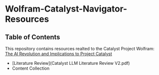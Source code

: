 # Wolfram-Catalyst-Navigator-Resources
## Table of Contents
This repository contains resources realted to the Catalyst Project Wolfram: [The AI Revolution and Implications to Project Catalyst](https://projectcatalyst.io/funds/10/catalyst-systems-improvements/wolfram-the-ai-revolution-and-implications-to-project-catalyst)

- [Literature Review](Catalyst LLM Literature Review V2.pdf)
- Content Collection
